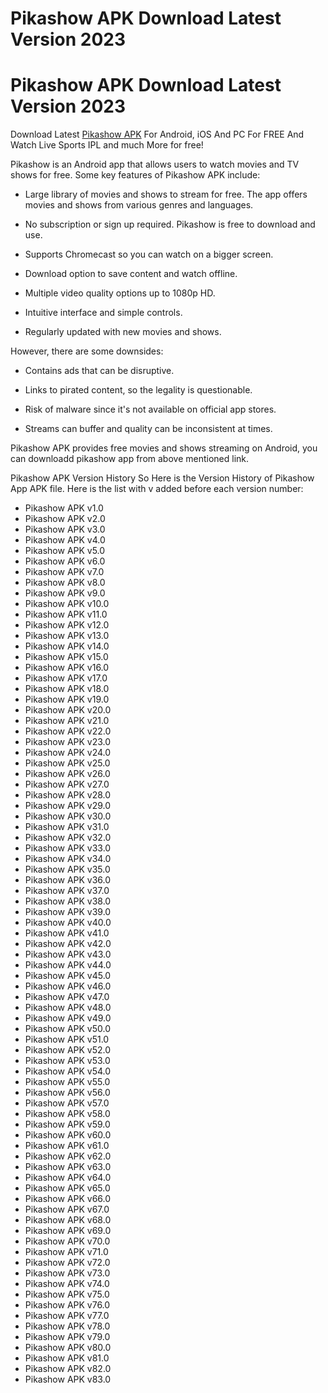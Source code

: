 # Pikashow APK Download Latest Version 2023
<h1>Pikashow APK Download Latest Version 2023</h1>
Download Latest <a href="https://pikashows.world" rel="dofollow">Pikashow APK</a> For Android, iOS And PC For FREE And Watch Live Sports IPL and much More for free!

Pikashow is an Android app that allows users to watch movies and TV shows for free. Some key features of Pikashow APK include:

- Large library of movies and shows to stream for free. The app offers movies and shows from various genres and languages.

- No subscription or sign up required. Pikashow is free to download and use.

- Supports Chromecast so you can watch on a bigger screen.

- Download option to save content and watch offline. 

- Multiple video quality options up to 1080p HD.

- Intuitive interface and simple controls.

- Regularly updated with new movies and shows.

However, there are some downsides:

- Contains ads that can be disruptive. 

- Links to pirated content, so the legality is questionable.

- Risk of malware since it's not available on official app stores.

- Streams can buffer and quality can be inconsistent at times.

Pikashow APK provides free movies and shows streaming on Android, you can  downloadd pikashow app from above mentioned link.

</h2>Pikashow APK Version History</h2>
So Here is the Version History of Pikashow App APK file.
Here is the list with v added before each version number:


<ul>

<li>Pikashow APK v1.0</li>

<li>Pikashow APK v2.0</li>

<li>Pikashow APK v3.0</li> 

<li>Pikashow APK v4.0</li>

<li>Pikashow APK v5.0</li>

<li>Pikashow APK v6.0</li>

<li>Pikashow APK v7.0</li>

<li>Pikashow APK v8.0</li>

<li>Pikashow APK v9.0</li>

<li>Pikashow APK v10.0</li>

<li>Pikashow APK v11.0</li>

<li>Pikashow APK v12.0</li>

<li>Pikashow APK v13.0</li>

<li>Pikashow APK v14.0</li>

<li>Pikashow APK v15.0</li>

<li>Pikashow APK v16.0</li>

<li>Pikashow APK v17.0</li>

<li>Pikashow APK v18.0</li>

<li>Pikashow APK v19.0</li>

<li>Pikashow APK v20.0</li>

<li>Pikashow APK v21.0</li>

<li>Pikashow APK v22.0</li>

<li>Pikashow APK v23.0</li>

<li>Pikashow APK v24.0</li>

<li>Pikashow APK v25.0</li>

<li>Pikashow APK v26.0</li>

<li>Pikashow APK v27.0</li>

<li>Pikashow APK v28.0</li>

<li>Pikashow APK v29.0</li>

<li>Pikashow APK v30.0</li>

<li>Pikashow APK v31.0</li>

<li>Pikashow APK v32.0</li>

<li>Pikashow APK v33.0</li>

<li>Pikashow APK v34.0</li>

<li>Pikashow APK v35.0</li>

<li>Pikashow APK v36.0</li>

<li>Pikashow APK v37.0</li>

<li>Pikashow APK v38.0</li>

<li>Pikashow APK v39.0</li>

<li>Pikashow APK v40.0</li>

<li>Pikashow APK v41.0</li>

<li>Pikashow APK v42.0</li>

<li>Pikashow APK v43.0</li>

<li>Pikashow APK v44.0</li>

<li>Pikashow APK v45.0</li>

<li>Pikashow APK v46.0</li>

<li>Pikashow APK v47.0</li>

<li>Pikashow APK v48.0</li>

<li>Pikashow APK v49.0</li>

<li>Pikashow APK v50.0</li>

<li>Pikashow APK v51.0</li>

<li>Pikashow APK v52.0</li>

<li>Pikashow APK v53.0</li>

<li>Pikashow APK v54.0</li>

<li>Pikashow APK v55.0</li>

<li>Pikashow APK v56.0</li>

<li>Pikashow APK v57.0</li>

<li>Pikashow APK v58.0</li>

<li>Pikashow APK v59.0</li>

<li>Pikashow APK v60.0</li>

<li>Pikashow APK v61.0</li>

<li>Pikashow APK v62.0</li>

<li>Pikashow APK v63.0</li>

<li>Pikashow APK v64.0</li>

<li>Pikashow APK v65.0</li>

<li>Pikashow APK v66.0</li>

<li>Pikashow APK v67.0</li>

<li>Pikashow APK v68.0</li>

<li>Pikashow APK v69.0</li>

<li>Pikashow APK v70.0</li>

<li>Pikashow APK v71.0</li>

<li>Pikashow APK v72.0</li>

<li>Pikashow APK v73.0</li>

<li>Pikashow APK v74.0</li>

<li>Pikashow APK v75.0</li>

<li>Pikashow APK v76.0</li>

<li>Pikashow APK v77.0</li>

<li>Pikashow APK v78.0</li>

<li>Pikashow APK v79.0</li>

<li>Pikashow APK v80.0</li>

<li>Pikashow APK v81.0</li>

<li>Pikashow APK v82.0</li>

<li>Pikashow APK v83.0</li>

</ul>
